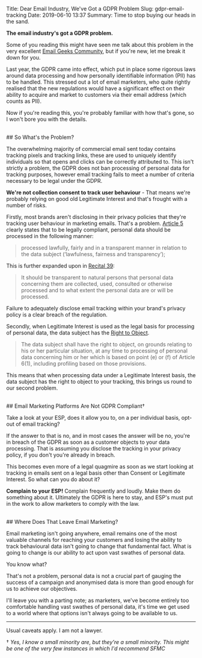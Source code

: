 Title: Dear Email Industry, We've Got a GDPR Problem
Slug: gdpr-email-tracking
Date: 2019-06-10 13:37
Summary: Time to stop buying our heads in the sand.

**The email industry's got a GDPR problem.**

Some of you reading this might have seen me talk about this problem in the very excellent [Email Geeks Community](https://email.geeks.chat), but if you're new, let me break it down for you.

Last year, the GDPR came into effect, which put in place some rigorous laws around data processing and how personally identifiable information (PII) has to be handled. This stressed out a lot of email marketers, who quite rightly realised that the new regulations would have a significant effect on their ability to acquire and market to customers via their email address (which counts as PII). 

Now if you're reading this, you're probably familiar with how that's gone, so I won't bore you with the details.

<br />
## So What's the Problem?

The overwhelming majority of commercial email sent today contains tracking pixels and tracking links, these are used to uniquely identify individuals so that opens and clicks can be correctly attributed to. This isn't strictly a problem, the GDPR does not ban processing of personal data for tracking purposes, however email tracking fails to meet a number of criteria necessary to be legal under the GDPR.

**We're not collection consent to track user behaviour** - That means we're probably relying on good old Legitimate Interest and that's frought with a number of risks.

Firstly, most brands aren't disclosing in their privacy policies that they're tracking user behaviour in marketing emails. That's a problem. [Article 5](https://gdpr-info.eu/art-5-gdpr/) clearly states that to be legally compliant, personal data should be processed in the following manner:

>processed lawfully, fairly and in a transparent manner in relation to the data subject (‘lawfulness, fairness and transparency’);

This is further expanded upon in [Recital 39](https://gdpr-info.eu/recitals/no-39/):

>It should be transparent to natural persons that personal data concerning them are collected, used, consulted or otherwise processed and to what extent the personal data are or will be processed.

Failure to adequately disclose email tracking within your brand's privacy policy is a clear breach of the regulation.

Secondly, when Legitimate Interest is used as the legal basis for processing of personal data, the data subject has the [Right to Object](https://gdpr-info.eu/art-21-gdpr/).

>The data subject shall have the right to object, on grounds relating to his or her particular situation, at any time to processing of personal data concerning him or her which is based on point (e) or (f) of Article 6(1), including profiling based on those provisions.

This means that when processing data under a Legitimate Interest basis, the data subject has the right to object to your tracking, this brings us round to our second problem.

<br />
## Email Marketing Platforms Are Not GDPR Compliant&#8224;

Take a look at your ESP, does it allow you to, on a per individual basis, opt-out of email tracking?

If the answer to that is no, and in most cases the answer will be no, you're in breach of the GDPR as soon as a customer objects to your data processing. That is assuming you disclose the tracking in your privacy policy, if you don't you're already in breach.

This becomes even more of a legal quagmire as soon as we start looking at tracking in emails sent on a legal basis other than Consent or Legitimate Interest. 
So what can you do about it?

**Complain to your ESP!** Complain frequently and loudly. Make them do something about it. Ultimately the GDPR is here to stay, and ESP's must put in the work to allow marketers to comply with the law.

<br />
## Where Does That Leave Email Marketing?

Email marketing isn't going anywhere, email remains one of the most valuable channels for reaching your customers and losing the ability to track behavioural data isn't going to change that fundamental fact. What is going to change is our ability to act upon vast swathes of personal data.

You know what?

That's not a problem, personal data is not a crucial part of gauging the success of a campaign and anonymised data is more than good enough for us to achieve our objectives.

I'll leave you with a parting note; as marketers, we've become entirely too comfortable handling vast swathes of personal data, it's time we get used to a world where that options isn't always going to be available to us. 



***

Usual caveats apply. I am not a lawyer.

&#8224; *Yes, I know a small minority are, but they're a small minority. This might be one of the very few instances in which I'd recommend SFMC*